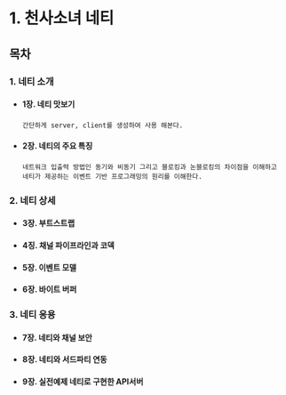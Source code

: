 # 1. 천사소녀 네티

## 목차

### 1. 네티 소개

- #### 1장. 네티 맛보기
  ```
  간단하게 server, client를 생성하여 사용 해본다.
  ```
- #### 2장. 네티의 주요 특징

  ```
  네트워크 입출력 방법인 동기와 비동기 그리고 블로킹과 논블로킹의 차이점을 이해하고
  네티가 제공하는 이벤트 기반 프로그래밍의 원리를 이해한다.
  ```

### 2. 네티 상세

- #### 3장. 부트스트랩
- #### 4징. 채널 파이프라인과 코덱
- #### 5장. 이벤트 모델
- #### 6장. 바이트 버퍼

### 3. 네티 응용

- #### 7장. 네티와 채널 보안
- #### 8장. 네티와 서드파티 연동
- #### 9장. **실전예제** 네티로 구현한 API서버
